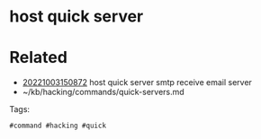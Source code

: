 # host quick server

# Related

- [20221003150872](/zet/20221003150872/README.md) host quick server smtp receive email server
- ~/kb/hacking/commands/quick-servers.md

Tags:

    #command #hacking #quick 
